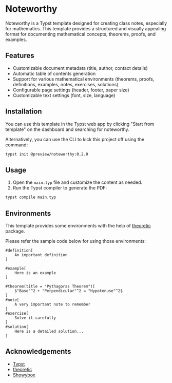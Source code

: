 # Noteworthy

Noteworthy is a Typst template designed for creating class notes, especially for mathematics. This 
template provides a structured and visually appealing format for documenting mathematical concepts, 
theorems, proofs, and examples.

## Features

- Customizable document metadata (title, author, contact details)
- Automatic table of contents generation
- Support for various mathematical environments (theorems, proofs, definitions, examples, notes, exercises, solutions)
- Configurable page settings (header, footer, paper size)
- Customizable text settings (font, size, language)

## Installation

You can use this template in the Typst web app by clicking "Start from template" on the dashboard
and searching for noteworthy.

Alternatively, you can use the CLI to kick this project off using the command:

```bash
typst init @preview/noteworthy:0.2.0
```

## Usage

1. Open the `main.typ` file and customize the content as needed.
2. Run the Typst compiler to generate the PDF:
```bash
typst compile main.typ
```

## Environments

This template provides some environments with the help of [theoretic](https://github.com/nleanba/typst-theoretic) package.

Please refer the sample code below for using those environments:

```typst
#definition[
    An important definition
]

#example[
    Here is an example
]

#theorem(title = "Pythagoras Theorem")[
    $"Base"^2 + "Perpendicular"^2 = "Hypotenuse"^2$
]
#note[
    A very important note to remember
]
#exercise[
    Solve it carefully
]
#solution[
    Here is a detailed solution...
]
```

## Acknowledgements

- [Typst](https://typst.app/)
- [theoretic](https://github.com/nleanba/typst-theoretic)
- [Showybox](https://github.com/Pablo-Gonzalez-Calderon/showybox-package)